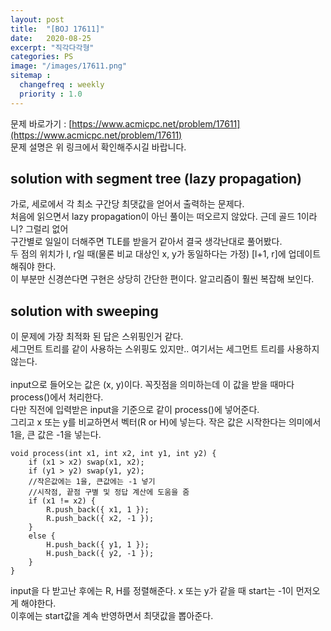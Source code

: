 ```yaml
---
layout: post
title:  "[BOJ 17611]"
date:   2020-08-25
excerpt: "직각다각형"
categories: PS
image: "/images/17611.png"
sitemap :
  changefreq : weekly
  priority : 1.0
---
```


문제 바로가기 : [https://www.acmicpc.net/problem/17611](https://www.acmicpc.net/problem/17611)<br>
문제 설명은 위 링크에서 확인해주시길 바랍니다.
<br>
## solution with segment tree (lazy propagation)
<script src="https://gist.github.com/yooniversal/64ca056f5bc2b7694c17703d2eebd59b.js"></script>

가로, 세로에서 각 최소 구간당 최댓값을 얻어서 출력하는 문제다.<br>
처음에 읽으면서 lazy propagation이 아닌 풀이는 떠오르지 않았다. 근데 골드 1이라니? 그럴리 없어<br>
구간별로 일일이 더해주면 TLE를 받을거 같아서 결국 생각난대로 풀어봤다.<br>
두 점의 위치가 l, r일 때(물론 비교 대상인 x, y가 동일하다는 가정) [l+1, r]에 업데이트 해줘야 한다.<br>
이 부분만 신경쓴다면 구현은 상당히 간단한 편이다. 알고리즘이 훨씬 복잡해 보인다.<br>

## solution with sweeping
<script src="https://gist.github.com/yooniversal/6e18c6157c71d3476046354269edd6da.js"></script>

이 문제에 가장 최적화 된 답은 스위핑인거 같다.<br>
세그먼트 트리를 같이 사용하는 스위핑도 있지만.. 여기서는 세그먼트 트리를 사용하지 않는다.<br>
<br>
input으로 들어오는 값은 (x, y)이다. 꼭짓점을 의미하는데 이 값을 받을 때마다 process()에서 처리한다.<br>
다만 직전에 입력받은 input을 기준으로 같이 process()에 넣어준다.<br>
그리고 x 또는 y를 비교하면서 벡터(R or H)에 넣는다. 작은 값은 시작한다는 의미에서 1을, 큰 값은 -1을 넣는다.<br>
```
void process(int x1, int x2, int y1, int y2) {
    if (x1 > x2) swap(x1, x2);
    if (y1 > y2) swap(y1, y2);
    //작은값에는 1을, 큰값에는 -1 넣기
    //시작점, 끝점 구별 및 정답 계산에 도움을 줌
    if (x1 != x2) {
        R.push_back({ x1, 1 });
        R.push_back({ x2, -1 });
    }
    else {
        H.push_back({ y1, 1 });
        H.push_back({ y2, -1 });
    }
}
```
input을 다 받고난 후에는 R, H를 정렬해준다. x 또는 y가 같을 때 start는 -1이 먼저오게 해야한다.<br>
이후에는 start값을 계속 반영하면서 최댓값을 뽑아준다.

<script src="https://utteranc.es/client.js"
        repo="yooniversal/blog-comments"
        issue-term="pathname"
        theme="github-light"
        crossorigin="anonymous"
        async>
</script>
